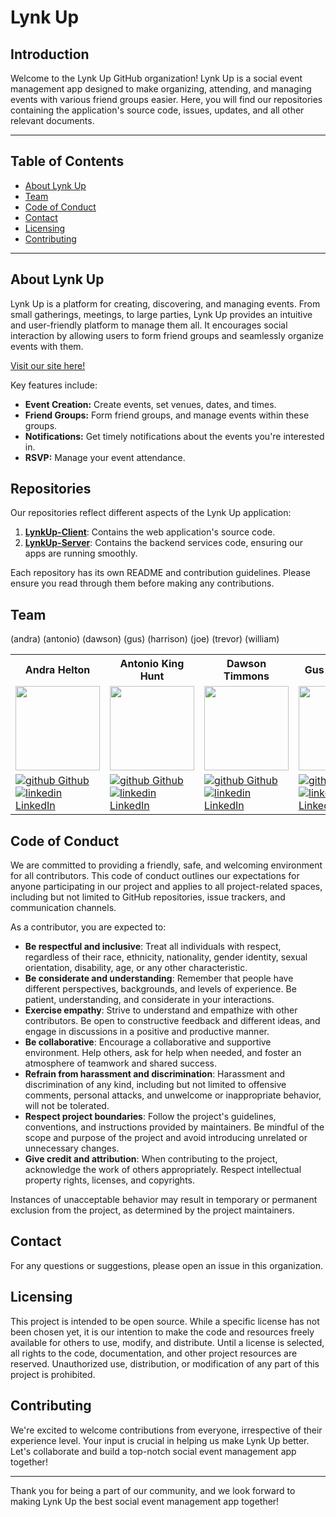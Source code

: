 # Lynk Up

## Introduction

Welcome to the Lynk Up GitHub organization! Lynk Up is a social event management app designed to make organizing, attending, and managing events with various friend groups easier. Here, you will find our repositories containing the application's source code, issues, updates, and all other relevant documents.

---
## Table of Contents
- [About Lynk Up](#about-lynk-up) 
- [Team](#team)
- [Code of Conduct](#code-of-conduct)
- [Contact](#contact)
- [Licensing](#licensing)
- [Contributing](#contributing)
---

## About Lynk Up

Lynk Up is a platform for creating, discovering, and managing events. From small gatherings, meetings, to large parties, Lynk Up provides an intuitive and user-friendly platform to manage them all. It encourages social interaction by allowing users to form friend groups and seamlessly organize events with them.

[Visit our site here!](https://lynk-up-client.vercel.app/dashboard)

Key features include:
- **Event Creation:** Create events, set venues, dates, and times.
- **Friend Groups:** Form friend groups, and manage events within these groups.
- **Notifications:** Get timely notifications about the events you're interested in.
- **RSVP:** Manage your event attendance.

## Repositories

Our repositories reflect different aspects of the Lynk Up application:

1. **[LynkUp-Client](https://github.com/LYNK-UP-APP/lynk-up-client)**: Contains the web application's source code.
2. **[LynkUp-Server](https://github.com/LYNK-UP-APP/lynk-up-server)**: Contains the backend services code, ensuring our apps are running smoothly.


Each repository has its own README and contribution guidelines. Please ensure you read through them before making any contributions.

## Team
 <table>
  <tr>
    <th>Andra Helton</th>
    <th>Antonio King Hunt</th>
    <th>Dawson Timmons</th>
    <th>Gus Deribeaux</th>
    <th>Harrison Ryan</th>
    <th>Joseph Fogiato</th>
    <th>Trevor Fitzgerald</th>
    <th>William Lampke</th>
  </tr>
  
<tr>
  <td><img src="https://avatars.githubusercontent.com/u/116662742?v=4" width="135" height="135"></td>(andra)
  <td><img src="https://avatars.githubusercontent.com/u/89714398?v=4" width="135" height="135"></td>(antonio)
  <td><img src="https://avatars.githubusercontent.com/u/117066950?v=4" width="135" height="135"></td>(dawson)
  <td><img src="https://avatars.githubusercontent.com/u/108699203?v=4" width="135" height="135"></td>(gus)
  <td><img src="https://avatars.githubusercontent.com/u/116698937?v=4" width="135" height="135"></td>(harrison)
  <td><img src="https://avatars.githubusercontent.com/u/57634618?v=4" width="135" height="135"></td>(joe)
  <td><img src="https://avatars.githubusercontent.com/u/57536985?v=4" width="135" height="135"></td>(trevor)
  <td><img src="https://avatars.githubusercontent.com/u/109244868?v=4" width="135" height="135"></td>(william)
</tr>


  <tr>
    <td>
      <a href="https://github.com/ALHelton" rel="nofollow noreferrer">
          <img src="https://i.stack.imgur.com/tskMh.png" alt="github"> Github
        </a><br>
      <a href="https://www.linkedin.com/in/andrahelton/" rel="nofollow noreferrer">
    <img src="https://i.stack.imgur.com/gVE0j.png" alt="linkedin"> LinkedIn
        </a>
    </td>
        <td>
       <a href="https://github.com/4D-Coder" rel="nofollow noreferrer">
            <img src="https://i.stack.imgur.com/tskMh.png" alt="github"> Github
      </a><br>
        <a href="https://www.linkedin.com/in/antoniokinghunt-4d-coder/" rel="nofollow noreferrer">
          <img src="https://i.stack.imgur.com/gVE0j.png" alt="linkedin"> LinkedIn
      </a>
    </td>
        <td>
       <a href="https://github.com/DMTimmons1" rel="nofollow noreferrer">
          <img src="https://i.stack.imgur.com/tskMh.png" alt="github"> Github
      </a><br>
        <a href="https://www.linkedin.com/in/dawson-timmons/" rel="nofollow noreferrer">
          <img src="https://i.stack.imgur.com/gVE0j.png" alt="linkedin"> LinkedIn
      </a>
    </td>
        <td>
      <a href="https://github.com/Gderibeaux" rel="nofollow noreferrer">
          <img src="https://i.stack.imgur.com/tskMh.png" alt="github"> Github
        </a><br>
         <a href="https://www.linkedin.com/in/gus-deribeaux-562a511aa/" rel="nofollow noreferrer">
       <img src="https://i.stack.imgur.com/gVE0j.png" alt="linkedin"> LinkedIn
        </a>
    </td>
        <td>
       <a href="https://github.com/hwryan12" rel="nofollow noreferrer">
            <img src="https://i.stack.imgur.com/tskMh.png" alt="github"> Github
      </a><br>
        <a href="https://www.linkedin.com/in/harrison-ryan-2b987725a/" rel="nofollow noreferrer">
          <img src="https://i.stack.imgur.com/gVE0j.png" alt="linkedin"> LinkedIn
      </a>
    </td>
        <td>
       <a href="https://github.com/jfogiato" rel="nofollow noreferrer">
            <img src="https://i.stack.imgur.com/tskMh.png" alt="github"> Github
      </a><br>
        <a href="https://www.linkedin.com/in/joseph-fogiato/" rel="nofollow noreferrer">
          <img src="https://i.stack.imgur.com/gVE0j.png" alt="linkedin"> LinkedIn
      </a>
    </td>
         <td>
       <a href="https://github.com/trevorfitz0" rel="nofollow noreferrer">
            <img src="https://i.stack.imgur.com/tskMh.png" alt="github"> Github
      </a><br>
        <a href="https://www.linkedin.com/in/trevorfitz0/" rel="nofollow noreferrer">
          <img src="https://i.stack.imgur.com/gVE0j.png" alt="linkedin"> LinkedIn
      </a>
    </td>
        <td>
       <a href="https://github.com/WilliamLampke" rel="nofollow noreferrer">
            <img src="https://i.stack.imgur.com/tskMh.png" alt="github"> Github
      </a><br>
        <a href="https://www.linkedin.com/in/william-lampke-b4a5b5250/" rel="nofollow noreferrer">
          <img src="https://i.stack.imgur.com/gVE0j.png" alt="linkedin"> LinkedIn
      </a>
    </td>
  </tr>   
</table>

## Code of Conduct

We are committed to providing a friendly, safe, and welcoming environment for all contributors. This code of conduct outlines our expectations for anyone participating in our project and applies to all project-related spaces, including but not limited to GitHub repositories, issue trackers, and communication channels.

As a contributor, you are expected to:

- **Be respectful and inclusive**: Treat all individuals with respect, regardless of their race, ethnicity, nationality, gender identity, sexual orientation, disability, age, or any other characteristic.
- **Be considerate and understanding**: Remember that people have different perspectives, backgrounds, and levels of experience. Be patient, understanding, and considerate in your interactions.
- **Exercise empathy**: Strive to understand and empathize with other contributors. Be open to constructive feedback and different ideas, and engage in discussions in a positive and productive manner.
- **Be collaborative**: Encourage a collaborative and supportive environment. Help others, ask for help when needed, and foster an atmosphere of teamwork and shared success.
- **Refrain from harassment and discrimination**: Harassment and discrimination of any kind, including but not limited to offensive comments, personal attacks, and unwelcome or inappropriate behavior, will not be tolerated.
- **Respect project boundaries**: Follow the project's guidelines, conventions, and instructions provided by maintainers. Be mindful of the scope and purpose of the project and avoid introducing unrelated or unnecessary changes.
- **Give credit and attribution**: When contributing to the project, acknowledge the work of others appropriately. Respect intellectual property rights, licenses, and copyrights.

Instances of unacceptable behavior may result in temporary or permanent exclusion from the project, as determined by the project maintainers.

## Contact
For any questions or suggestions, please open an issue in this organization.

## Licensing

This project is intended to be open source. While a specific license has not been chosen yet, it is our intention to make the code and resources freely available for others to use, modify, and distribute. Until a license is selected, all rights to the code, documentation, and other project resources are reserved. Unauthorized use, distribution, or modification of any part of this project is prohibited.

## Contributing

We're excited to welcome contributions from everyone, irrespective of their experience level. Your input is crucial in helping us make Lynk Up better. Let's collaborate and build a top-notch social event management app together!

---

Thank you for being a part of our community, and we look forward to making Lynk Up the best social event management app together!
